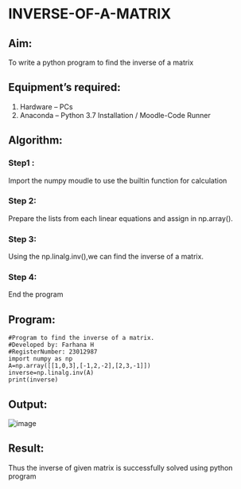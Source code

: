 # INVERSE-OF-A-MATRIX
## Aim:
To write a python program to find the inverse of a matrix
## Equipment’s required:
1. 	Hardware – PCs
2. 	Anaconda – Python 3.7 Installation / Moodle-Code Runner
## Algorithm:
### Step1 : 
Import the numpy moudle to use the builtin function for calculation
### Step 2: 
Prepare the lists from each linear equations and assign in np.array().
### Step 3: 
Using the np.linalg.inv(),we can find the inverse of a matrix.
### Step 4:
End the program
## Program:
```
#Program to find the inverse of a matrix.
#Developed by: Farhana H
#RegisterNumber: 23012987
import numpy as np
A=np.array([[1,0,3],[-1,2,-2],[2,3,-1]])
inverse=np.linalg.inv(A)
print(inverse)
```
## Output:
![image](https://github.com/syedfayaz3105/INVERSE-OF-A-MATRIX/assets/147144126/0088572c-e3c3-409f-89a8-aa04a05982eb)

## Result:
Thus the inverse of given matrix is successfully solved using python program

